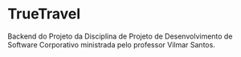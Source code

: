 # TrueTravel
Backend do Projeto da Disciplina de Projeto de Desenvolvimento de Software Corporativo ministrada pelo professor Vilmar Santos.

